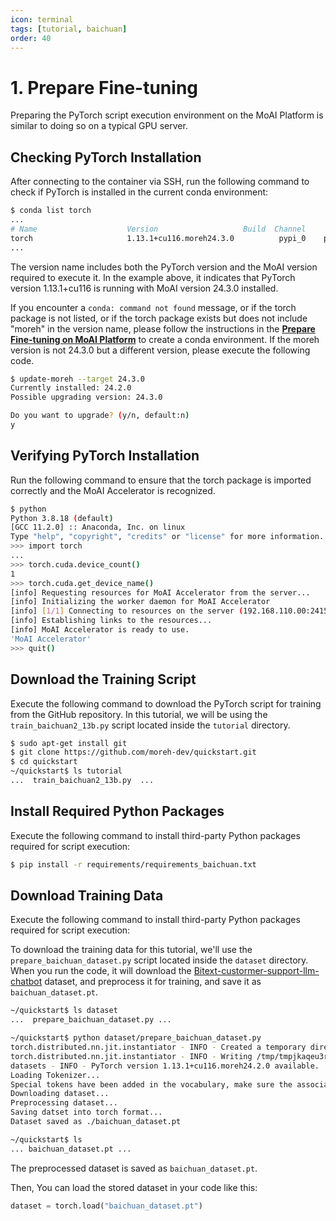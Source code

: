 ```yaml
---
icon: terminal
tags: [tutorial, baichuan]
order: 40
---
```


# 1. Prepare Fine-tuning

Preparing the PyTorch script execution environment on the MoAI Platform is similar to doing so on a typical GPU server.

## Checking PyTorch Installation

After connecting to the container via SSH, run the following command to check if PyTorch is installed in the current conda environment:

```bash
$ conda list torch
...
# Name                    Version                   Build  Channel
torch                     1.13.1+cu116.moreh24.3.0          pypi_0    pypi
...
```

The version name includes both the PyTorch version and the MoAI version required to execute it. In the example above, it indicates that PyTorch version 1.13.1+cu116 is running with MoAI version 24.3.0 installed.

If you encounter a `conda: command not found` message, or if the torch package is not listed, or if the torch package exists but does not include "moreh" in the version name, please follow the instructions in the **[Prepare Fine-tuning on MoAI Platform](/Supported_Documents/Prepare_Fine_tuning_MoAI.md)** to create a conda environment.
If the moreh version is not 24.3.0 but a different version, please execute the following code.

```bash
$ update-moreh --target 24.3.0
Currently installed: 24.2.0
Possible upgrading version: 24.3.0

Do you want to upgrade? (y/n, default:n)
y
```


## Verifying PyTorch Installation

Run the following command to ensure that the torch package is imported correctly and the MoAI Accelerator is recognized. 

```bash
$ python
Python 3.8.18 (default)
[GCC 11.2.0] :: Anaconda, Inc. on linux
Type "help", "copyright", "credits" or "license" for more information.
>>> import torch
...
>>> torch.cuda.device_count()
1
>>> torch.cuda.get_device_name()
[info] Requesting resources for MoAI Accelerator from the server...
[info] Initializing the worker daemon for MoAI Accelerator
[info] [1/1] Connecting to resources on the server (192.168.110.00:24158)...
[info] Establishing links to the resources...
[info] MoAI Accelerator is ready to use.
'MoAI Accelerator'
>>> quit()
```

## Download the Training Script

Execute the following command to download the PyTorch script for training from the GitHub repository. In this tutorial, we will be using the `train_baichuan2_13b.py` script located inside the `tutorial` directory.

```bash
$ sudo apt-get install git
$ git clone https://github.com/moreh-dev/quickstart.git
$ cd quickstart
~/quickstart$ ls tutorial
...  train_baichuan2_13b.py  ...
```

## Install Required Python Packages

Execute the following command to install third-party Python packages required for script execution:

```bash
$ pip install -r requirements/requirements_baichuan.txt
```


## Download Training Data

Execute the following command to install third-party Python packages required for script execution:

To download the training data for this tutorial, we'll use the `prepare_baichuan_dataset.py` script located inside the `dataset` directory. When you run the code, it will download the [Bitext-custormer-support-llm-chatbot](https://huggingface.co/datasets/bitext/Bitext-customer-support-llm-chatbot-training-dataset) dataset, and preprocess it for training, and save it as `baichuan_dataset.pt`.


```bash
~/quickstart$ ls dataset
...  prepare_baichuan_dataset.py ...

~/quickstart$ python dataset/prepare_baichuan_dataset.py
torch.distributed.nn.jit.instantiator - INFO - Created a temporary directory at /tmp/tmpjkaqeu3r
torch.distributed.nn.jit.instantiator - INFO - Writing /tmp/tmpjkaqeu3r/_remote_module_non_scriptable.py
datasets - INFO - PyTorch version 1.13.1+cu116.moreh24.2.0 available.
Loading Tokenizer...
Special tokens have been added in the vocabulary, make sure the associated word embeddings are fine-tuned or trained.
Downloading dataset...
Preprocessing dataset...
Saving datset into torch format...
Dataset saved as ./baichuan_dataset.pt

~/quickstart$ ls
... baichuan_dataset.pt ...
```

The preprocessed dataset is saved as `baichuan_dataset.pt`.

Then, You can load the stored dataset in your code like this:

```Python
dataset = torch.load("baichuan_dataset.pt")
```
